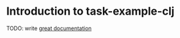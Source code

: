 # Introduction to task-example-clj

TODO: write [great documentation](http://jacobian.org/writing/what-to-write/)
